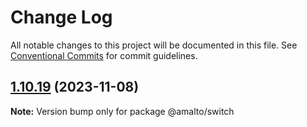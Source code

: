 # Change Log

All notable changes to this project will be documented in this file. See
[Conventional Commits](https://conventionalcommits.org) for commit guidelines.

## [1.10.19](https://github.com/amalto/platform6-ui-components/compare/@amalto/switch@1.10.18...@amalto/switch@1.10.19) (2023-11-08)

**Note:** Version bump only for package @amalto/switch

